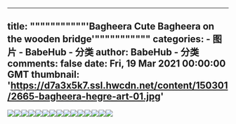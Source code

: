 
---
title: """""""""""'Bagheera Cute Bagheera on the wooden bridge'"""""""""""
categories: 
    - 图片
    - BabeHub - 分类
author: BabeHub - 分类
comments: false
date: Fri, 19 Mar 2021 00:00:00 GMT
thumbnail: 'https://d7a3x5k7.ssl.hwcdn.net/content/150301/2665-bagheera-hegre-art-01.jpg'
---

<div>   
<img src="https://d7a3x5k7.ssl.hwcdn.net/content/150301/2665-bagheera-hegre-art-01.jpg" referrerpolicy="no-referrer"><img src="https://d7a3x5k7.ssl.hwcdn.net/content/150301/2665-bagheera-hegre-art-02.jpg" referrerpolicy="no-referrer"><img src="https://d7a3x5k7.ssl.hwcdn.net/content/150301/2665-bagheera-hegre-art-03.jpg" referrerpolicy="no-referrer"><img src="https://d7a3x5k7.ssl.hwcdn.net/content/150301/2665-bagheera-hegre-art-04.jpg" referrerpolicy="no-referrer"><img src="https://d7a3x5k7.ssl.hwcdn.net/content/150301/2665-bagheera-hegre-art-05.jpg" referrerpolicy="no-referrer"><img src="https://d7a3x5k7.ssl.hwcdn.net/content/150301/2665-bagheera-hegre-art-06.jpg" referrerpolicy="no-referrer"><img src="https://d7a3x5k7.ssl.hwcdn.net/content/150301/2665-bagheera-hegre-art-07.jpg" referrerpolicy="no-referrer"><img src="https://d7a3x5k7.ssl.hwcdn.net/content/150301/2665-bagheera-hegre-art-08.jpg" referrerpolicy="no-referrer"><img src="https://d7a3x5k7.ssl.hwcdn.net/content/150301/2665-bagheera-hegre-art-09.jpg" referrerpolicy="no-referrer"><img src="https://d7a3x5k7.ssl.hwcdn.net/content/150301/2665-bagheera-hegre-art-10.jpg" referrerpolicy="no-referrer"><img src="https://d7a3x5k7.ssl.hwcdn.net/content/150301/2665-bagheera-hegre-art-11.jpg" referrerpolicy="no-referrer"><img src="https://d7a3x5k7.ssl.hwcdn.net/content/150301/2665-bagheera-hegre-art-12.jpg" referrerpolicy="no-referrer"><img src="https://d7a3x5k7.ssl.hwcdn.net/content/150301/2665-bagheera-hegre-art-13.jpg" referrerpolicy="no-referrer"><img src="https://d7a3x5k7.ssl.hwcdn.net/content/150301/2665-bagheera-hegre-art-14.jpg" referrerpolicy="no-referrer"><img src="https://d7a3x5k7.ssl.hwcdn.net/content/150301/2665-bagheera-hegre-art-15.jpg" referrerpolicy="no-referrer">  
</div>
            